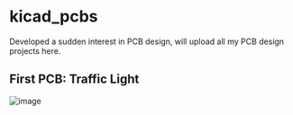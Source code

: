 # kicad_pcbs

Developed a sudden interest in PCB design, will upload all my PCB design projects here. 

## First PCB: Traffic Light

![image](https://user-images.githubusercontent.com/33042545/105569008-daf0fe80-5cf2-11eb-8eb1-e741ba3f3b1f.png)

